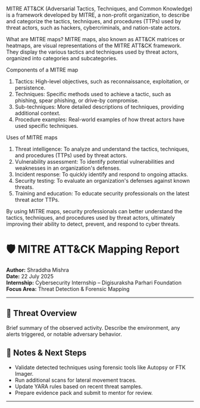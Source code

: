 
MITRE ATT&CK (Adversarial Tactics, Techniques, and Common Knowledge) is a framework developed by MITRE, a non-profit organization, to describe and categorize the tactics, techniques, and procedures (TTPs) used by threat actors, such as hackers, cybercriminals, and nation-state actors.

What are MITRE maps?
MITRE maps, also known as ATT&CK matrices or heatmaps, are visual representations of the MITRE ATT&CK framework. They display the various tactics and techniques used by threat actors, organized into categories and subcategories.

Components of a MITRE map
1. Tactics: High-level objectives, such as reconnaissance, exploitation, or persistence.
2. Techniques: Specific methods used to achieve a tactic, such as phishing, spear phishing, or drive-by compromise.
3. Sub-techniques: More detailed descriptions of techniques, providing additional context.
4. Procedure examples: Real-world examples of how threat actors have used specific techniques.

Uses of MITRE maps
1. Threat intelligence: To analyze and understand the tactics, techniques, and procedures (TTPs) used by threat actors.
2. Vulnerability assessment: To identify potential vulnerabilities and weaknesses in an organization's defenses.
3. Incident response: To quickly identify and respond to ongoing attacks.
4. Security testing: To evaluate an organization's defenses against known threats.
5. Training and education: To educate security professionals on the latest threat actor TTPs.

By using MITRE maps, security professionals can better understand the tactics, techniques, and procedures used by threat actors, ultimately improving their ability to detect, prevent, and respond to cyber threats.
# 🛡️ MITRE ATT&CK Mapping Report  
**Author:** Shraddha Mishra  
**Date:** 22 July 2025  
**Internship:** Cybersecurity Internship – Digisuraksha Parhari Foundation  
**Focus Area:** Threat Detection & Forensic Mapping  

---

## 🧠 Threat Overview  
Brief summary of the observed activity. Describe the environment, any alerts triggered, or notable adversary behavior.  

## 📝 Notes & Next Steps  

- Validate detected techniques using forensic tools like Autopsy or FTK Imager.  
- Run additional scans for lateral movement traces.  
- Update YARA rules based on recent threat samples.  
- Prepare evidence pack and submit to mentor for review.

---
